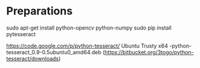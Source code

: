 
# Preparations

sudo apt-get install python-opencv python-numpy
sudo pip install pytesseract

https://code.google.com/p/python-tesseract/
Ubuntu Trusty x64 -python-tesseract_0.9-0.5ubuntu0_amd64.deb (https://bitbucket.org/3togo/python-tesseract/downloads)